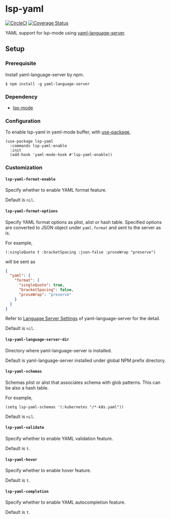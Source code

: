 # lsp-yaml

[![CircleCI](https://circleci.com/gh/iquiw/lsp-yaml.svg?style=svg)](https://circleci.com/gh/iquiw/lsp-yaml)
[![Coverage Status](https://coveralls.io/repos/github/iquiw/lsp-yaml/badge.svg?branch=master)](https://coveralls.io/github/iquiw/lsp-yaml?branch=master)

YAML support for lsp-mode using [yaml-language-server](https://github.com/redhat-developer/yaml-language-server).

## Setup

### Prerequisite

Install yaml-language-server by npm.

``` console
$ npm install -g yaml-language-server
```

### Dependency

* [lsp-mode](https://github.com/emacs-lsp/lsp-mode)

### Configuration

To enable lsp-yaml in yaml-mode buffer, with [use-package](https://github.com/jwiegley/use-package),

``` emacs-lisp
(use-package lsp-yaml
  :commands lsp-yaml-enable
  :init
  (add-hook 'yaml-mode-hook #'lsp-yaml-enable))
```

### Customization

#### `lsp-yaml-format-enable`

Specify whether to enable YAML format feature.

Default is `nil`.

#### `lsp-yaml-format-options`

Specify YAML format options as plist, alist or hash table.
Specified options are converted to JSON object under `yaml.format` and sent to the server as is.

For example,

``` emacs-lisp
(:singleQuote t :bracketSpacing :json-false :proseWrap "preserve")
```

will be sent as

``` json
{
  "yaml": {
    "format": {
      "singleQuote": true,
      "bracketSpacing": false,
      "proseWrap": "preserve"
    }
  }
}
```

Refer to [Language Server Settings](https://github.com/redhat-developer/yaml-language-server#language-server-settings) of yaml-language-server for the detail.

Default is `nil`.

#### `lsp-yaml-language-server-dir`

Directory where yaml-language-server is installed.

Default is yaml-language-server installed under global NPM prefix directory.

#### `lsp-yaml-schemas`

Schemas plist or alist that associates schema with glob patterns.
This can be also a hash table.

For example,

``` emacs-lisp
(setq lsp-yaml-schemas '(:kubernetes "/*-k8s.yaml"))
```

Default is `nil`.

#### `lsp-yaml-validate`

Specify whether to enable YAML validation feature.

Default is `t`.

#### `lsp-yaml-hover`

Specify whether to enable hover feature.

Default is `t`.

#### `lsp-yaml-completion`

Specify whether to enable YAML autocompletion feature.

Default is `t`.
